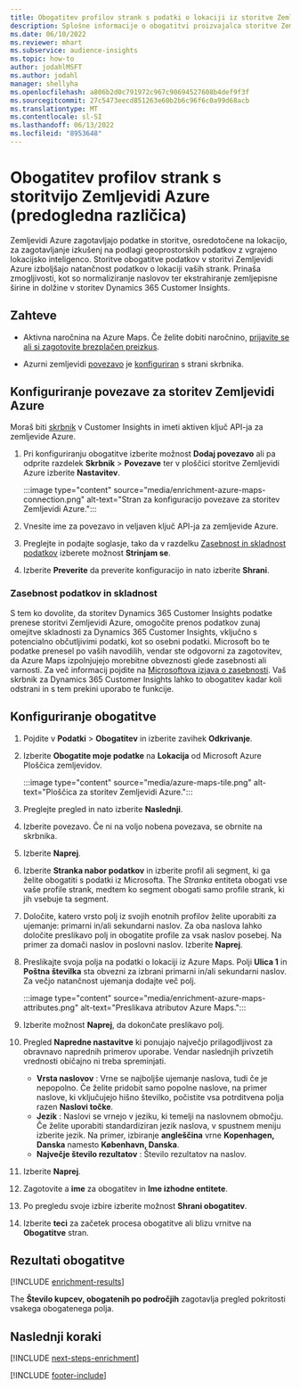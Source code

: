 ```yaml
---
title: Obogatitev profilov strank s podatki o lokaciji iz storitve Zemljevidi Azure
description: Splošne informacije o obogatitvi proizvajalca storitve Zemljevidi Azure.
ms.date: 06/10/2022
ms.reviewer: mhart
ms.subservice: audience-insights
ms.topic: how-to
author: jodahlMSFT
ms.author: jodahl
manager: shellyha
ms.openlocfilehash: a806b2d0c791972c967c90694527608b4def9f3f
ms.sourcegitcommit: 27c5473eecd851263e60b2b6c96f6c0a99d68acb
ms.translationtype: MT
ms.contentlocale: sl-SI
ms.lasthandoff: 06/13/2022
ms.locfileid: "8953648"
---
```

# <a name="enrichment-of-customer-profiles-with-azure-maps-preview"></a>Obogatitev profilov strank s storitvijo Zemljevidi Azure (predogledna različica)

Zemljevidi Azure zagotavljajo podatke in storitve, osredotočene na lokacijo, za zagotavljanje izkušenj na podlagi geoprostorskih podatkov z vgrajeno lokacijsko inteligenco. Storitve obogatitve podatkov v storitvi Zemljevidi Azure izboljšajo natančnost podatkov o lokaciji vaših strank. Prinaša zmogljivosti, kot so normaliziranje naslovov ter ekstrahiranje zemljepisne širine in dolžine v storitev Dynamics 365 Customer Insights.

## <a name="prerequisites"></a>Zahteve

- Aktivna naročnina na Azure Maps. Če želite dobiti naročnino, [prijavite se ali si zagotovite brezplačen preizkus](https://azure.microsoft.com/services/azure-maps/).

- Azurni zemljevidi [povezavo](connections.md) je [konfiguriran](#configure-the-connection-for-azure-maps) s strani skrbnika.

## <a name="configure-the-connection-for-azure-maps"></a>Konfiguriranje povezave za storitev Zemljevidi Azure

Moraš biti [skrbnik](permissions.md#admin) v Customer Insights in imeti aktiven ključ API-ja za zemljevide Azure.

1. Pri konfiguriranju obogatitve izberite možnost **Dodaj povezavo** ali pa odprite razdelek **Skrbnik** > **Povezave** ter v ploščici storitve Zemljevidi Azure izberite **Nastavitev**.

   :::image type="content" source="media/enrichment-azure-maps-connection.png" alt-text="Stran za konfiguracijo povezave za storitev Zemljevidi Azure.":::

1. Vnesite ime za povezavo in veljaven ključ API-ja za zemljevide Azure.

1. Preglejte in podajte soglasje, tako da v razdelku [Zasebnost in skladnost podatkov](#data-privacy-and-compliance) izberete možnost **Strinjam se**.

1. Izberite **Preverite** da preverite konfiguracijo in nato izberite **Shrani**.

### <a name="data-privacy-and-compliance"></a>Zasebnost podatkov in skladnost

S tem ko dovolite, da storitev Dynamics 365 Customer Insights podatke prenese storitvi Zemljevidi Azure, omogočite prenos podatkov zunaj omejitve skladnosti za Dynamics 365 Customer Insights, vključno s potencialno občutljivimi podatki, kot so osebni podatki. Microsoft bo te podatke prenesel po vaših navodilih, vendar ste odgovorni za zagotovitev, da Azure Maps izpolnjujejo morebitne obveznosti glede zasebnosti ali varnosti. Za več informacij pojdite na [Microsoftova izjava o zasebnosti](https://go.microsoft.com/fwlink/?linkid=396732).
Vaš skrbnik za Dynamics 365 Customer Insights lahko to obogatitev kadar koli odstrani in s tem prekini uporabo te funkcije.

## <a name="configure-the-enrichment"></a>Konfiguriranje obogatitve

1. Pojdite v **Podatki** > **Obogatitev** in izberite zavihek **Odkrivanje**.

1. Izberite **Obogatite moje podatke** na **Lokacija** od Microsoft Azure Ploščica zemljevidov.

   :::image type="content" source="media/azure-maps-tile.png" alt-text="Ploščica za storitev Zemljevidi Azure.":::

1. Preglejte pregled in nato izberite **Naslednji**.

1. Izberite povezavo. Če ni na voljo nobena povezava, se obrnite na skrbnika.

1. Izberite **Naprej**.

1. Izberite **Stranka nabor podatkov** in izberite profil ali segment, ki ga želite obogatiti s podatki iz Microsofta. The *Stranka* entiteta obogati vse vaše profile strank, medtem ko segment obogati samo profile strank, ki jih vsebuje ta segment.

1. Določite, katero vrsto polj iz svojih enotnih profilov želite uporabiti za ujemanje: primarni in/ali sekundarni naslov. Za oba naslova lahko določite preslikavo polj in obogatite profile za vsak naslov posebej. Na primer za domači naslov in poslovni naslov. Izberite **Naprej**.

1. Preslikajte svoja polja na podatki o lokaciji iz Azure Maps. Polji **Ulica 1** in **Poštna številka** sta obvezni za izbrani primarni in/ali sekundarni naslov. Za večjo natančnost ujemanja dodajte več polj.

   :::image type="content" source="media/enrichment-azure-maps-attributes.png" alt-text="Preslikava atributov Azure Maps.":::

1. Izberite možnost **Naprej**, da dokončate preslikavo polj.

1. Pregled **Napredne nastavitve** ki ponujajo največjo prilagodljivost za obravnavo naprednih primerov uporabe. Vendar naslednjih privzetih vrednosti običajno ni treba spreminjati.

   - **Vrsta naslovov** : Vrne se najboljše ujemanje naslova, tudi če je nepopolno. Če želite pridobit samo popolne naslove, na primer naslove, ki vključujejo hišno številko, počistite vsa potrditvena polja razen **Naslovi točke**.
   - **Jezik** : Naslovi se vrnejo v jeziku, ki temelji na naslovnem območju. Če želite uporabiti standardiziran jezik naslova, v spustnem meniju izberite jezik. Na primer, izbiranje **angleščina** vrne **Kopenhagen, Danska** namesto **København, Danska**.
   - **Največje število rezultatov** : Število rezultatov na naslov.

1. Izberite **Naprej**.

1. Zagotovite a **ime** za obogatitev in **Ime izhodne entitete**.

1. Po pregledu svoje izbire izberite možnost **Shrani obogatitev**.

1. Izberite **teci** za začetek procesa obogatitve ali blizu vrnitve na **Obogatitve** stran.

## <a name="enrichment-results"></a>Rezultati obogatitve

[!INCLUDE [enrichment-results](includes/enrichment-results.md)]

The **Število kupcev, obogatenih po področjih** zagotavlja pregled pokritosti vsakega obogatenega polja.

## <a name="next-steps"></a>Naslednji koraki

[!INCLUDE [next-steps-enrichment](includes/next-steps-enrichment.md)]

[!INCLUDE [footer-include](includes/footer-banner.md)]
